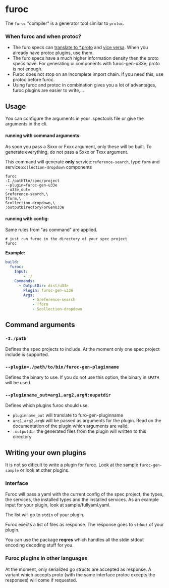 # furoc

The `furoc` "compiler" is a generator tool similar to `protoc`.

### When furoc and when protoc?
- The furo specs can [translate to *.proto](https://github.com/theNorstroem/spectools/blob/master/doc/spectools_genMessageProtos.md) and [vice versa](https://github.com/theNorstroem/protoc-gen-furo-specs). When you already have protoc plugins, use them.
- The furo specs have a much higher information density then the proto specs have. For generating ui components with furoc-gen-u33e, proto is not enough.
- Furoc does not stop on an incomplete import chain. If you need this, use protoc before furoc.
- Using furoc and protoc in combination gives you a lot of advantages, furoc plugins are easier to write,...

## Usage
You can configure the arguments in your .spectools file or give the arguments in the cli.

#### running with command arguments:
As soon you pass a Sxxx or Fxxx argument, only these will be built. To generate everything, do not pass a Sxxx or Txxx argument. 

This command will generate **only** service:`reference-search`, type:`form`  and service:`collection-dropdown` components

```shell script
furoc 
-I./pathTto/spec/project
--plugin=furoc-gen-u33e
--u33e_out=
Sreference-search,\
Tform,\
Scollection-dropdown,\
:outputDirectoryForGenU33e
```

#### running with config:
Same rules from "as command" are applied.

```shell script
# just run furoc in the directory of your spec project 
furoc
```

**Example:**

```yaml
build:
  furoc:
    Input:
        - ./
    Commands:
      - OutputDir: dist/u33e
        Plugin: furoc-gen-u33e
        Args:
            - Sreference-search
            - Tform
            - Scollection-dropdown
```




## Command arguments

### `-I./path`
Defines the spec projects to include. At the moment only one spec project include is supported.

### `--plugin=./path/to/bin/furoc-gen-pluginname`
Defines the binary to use. If you do not use this option, the binary in `$PATH` will be used. 

### `--pluginname_out=arg1,arg2,argN:ouputdir`
Defines which plugins furoc should use.

- `pluginname_out` will translate to furo-gen-pluginname
- `arg1,arg2,argN` will be passed as arguments for the plugin. Read on the documentation of the plugin which arguments are valid.
- `:outputdir` the generated files from the plugin will written to this directory

## Writing your own plugins
It is not so dificult to write a plugin for furoc. Look at the sample `furoc-gen-sample` or look at other plugins.

### Interface
Furoc will pass a yaml with the current config of the spec project, the types, the services, the installed types and the installed services.
As an example input for your plugin, look at sample/fullyaml.yaml.

The list will go to `stdin` of your plugin.

Furoc exects a list of files as response. The response goes to `stdout` of your plugin.

You can use the package **reqres** which handles all the stdin stdout encoding decoding stuff for you.  

### Furoc plugins in other languages
At the moment, only serialized go structs are accepted as response. A variant which accepts proto (with the same interface protoc excepts the responses) will come if requested. 